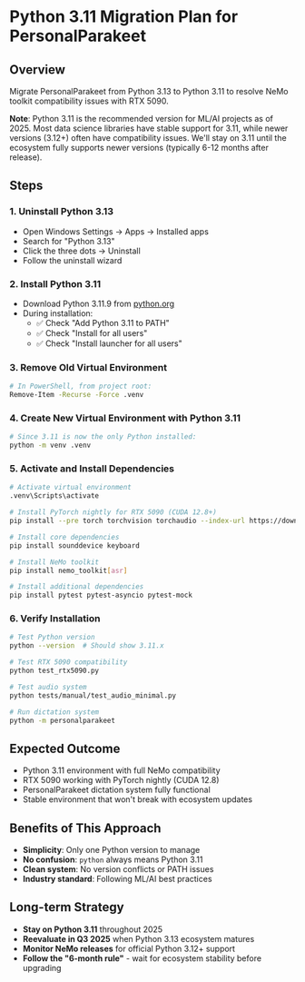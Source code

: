 # Python 3.11 Migration Plan for PersonalParakeet

## Overview
Migrate PersonalParakeet from Python 3.13 to Python 3.11 to resolve NeMo toolkit compatibility issues with RTX 5090.

**Note**: Python 3.11 is the recommended version for ML/AI projects as of 2025. Most data science libraries have stable support for 3.11, while newer versions (3.12+) often have compatibility issues. We'll stay on 3.11 until the ecosystem fully supports newer versions (typically 6-12 months after release).

## Steps

### 1. Uninstall Python 3.13
- Open Windows Settings → Apps → Installed apps
- Search for "Python 3.13"
- Click the three dots → Uninstall
- Follow the uninstall wizard

### 2. Install Python 3.11
- Download Python 3.11.9 from [python.org](https://www.python.org/downloads/release/python-3119/)
- During installation:
  - ✅ Check "Add Python 3.11 to PATH"
  - ✅ Check "Install for all users"
  - ✅ Check "Install launcher for all users"

### 3. Remove Old Virtual Environment
```bash
# In PowerShell, from project root:
Remove-Item -Recurse -Force .venv
```

### 4. Create New Virtual Environment with Python 3.11
```bash
# Since 3.11 is now the only Python installed:
python -m venv .venv
```

### 5. Activate and Install Dependencies
```bash
# Activate virtual environment
.venv\Scripts\activate

# Install PyTorch nightly for RTX 5090 (CUDA 12.8+)
pip install --pre torch torchvision torchaudio --index-url https://download.pytorch.org/whl/nightly/cu128

# Install core dependencies
pip install sounddevice keyboard

# Install NeMo toolkit
pip install nemo_toolkit[asr]

# Install additional dependencies
pip install pytest pytest-asyncio pytest-mock
```

### 6. Verify Installation
```bash
# Test Python version
python --version  # Should show 3.11.x

# Test RTX 5090 compatibility
python test_rtx5090.py

# Test audio system
python tests/manual/test_audio_minimal.py

# Run dictation system
python -m personalparakeet
```

## Expected Outcome
- Python 3.11 environment with full NeMo compatibility
- RTX 5090 working with PyTorch nightly (CUDA 12.8)
- PersonalParakeet dictation system fully functional
- Stable environment that won't break with ecosystem updates

## Benefits of This Approach
- **Simplicity**: Only one Python version to manage
- **No confusion**: `python` always means Python 3.11
- **Clean system**: No version conflicts or PATH issues
- **Industry standard**: Following ML/AI best practices

## Long-term Strategy
- **Stay on Python 3.11** throughout 2025
- **Reevaluate in Q3 2025** when Python 3.13 ecosystem matures
- **Monitor NeMo releases** for official Python 3.12+ support
- **Follow the "6-month rule"** - wait for ecosystem stability before upgrading